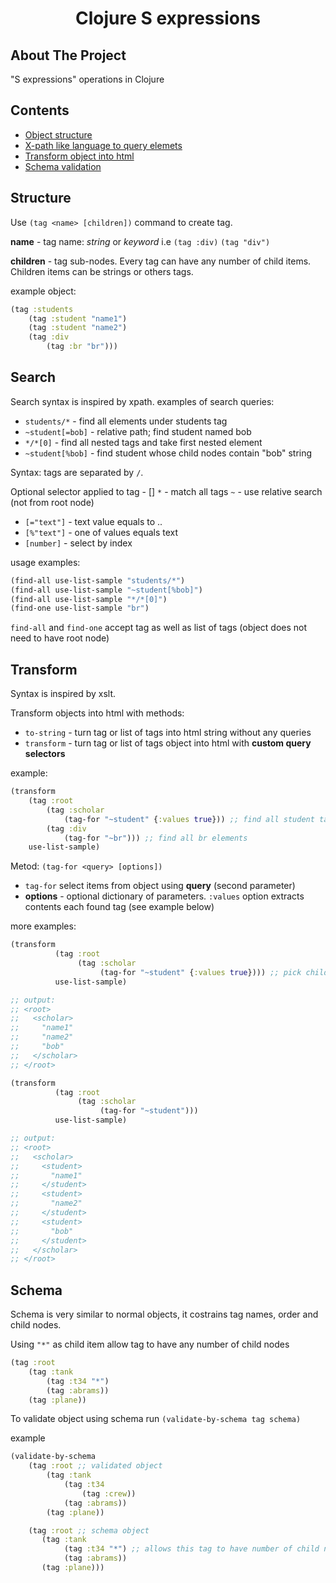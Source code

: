 <div align="center">
  <h1 align="center">
  Clojure S expressions
  </h1>
</div>

## About The Project
"S expressions" operations in Clojure

## Contents

- [Object structure](#structure)
- [X-path like language to query elemets](#search)
- [Transform object into html](#transform)
- [Schema validation](#schema)

## Structure

Use `(tag <name> [children])` command to create tag.

**name** - tag name: *string* or *keyword* i.e `(tag :div)` `(tag "div")`

**children** - tag sub-nodes. Every tag can have any number of child items. Children items can be strings or others tags.

example object:

``` clojure
(tag :students
    (tag :student "name1")
    (tag :student "name2") 
    (tag :div 
        (tag :br "br")))
```

## Search

Search syntax is inspired by xpath.
examples of search queries:

- `students/*` - find all elements under students tag
- `~student[=bob]` - relative path; find student named bob
- `*/*[0]` - find all nested tags and take first nested element
- `~student[%bob]` - find student whose child nodes contain "bob" string

Syntax: tags are separated by `/`. 

Optional selector applied to tag - []
`*` - match all tags
`~` - use relative search (not from root node)

- `[="text"]` - text value equals to ..
- `[%"text"]` - one of values equals text
- `[number]` - select by index

usage examples:

``` clojure
(find-all use-list-sample "students/*")
(find-all use-list-sample "~student[%bob]")
(find-all use-list-sample "*/*[0]")
(find-one use-list-sample "br")
```

`find-all` and `find-one` accept tag as well as list of tags (object does not need to have root node)

## Transform

Syntax is inspired by xslt.

Transform objects into html with methods:

- `to-string` - turn tag or list of tags into html string without any queries
- `transform` - turn tag or list of tags object into html with **custom query selectors**

example:

``` clojure
(transform 
    (tag :root
        (tag :scholar
            (tag-for "~student" {:values true})) ;; find all student tags and take child elemetns
        (tag :div
            (tag-for "~br"))) ;; find all br elements
    use-list-sample)
```

Metod: `(tag-for <query> [options])`

- `tag-for` select items from object using **query** (second parameter)
- **options** - optional dictionary of parameters. `:values` option extracts contents each found tag (see example below)

more examples:

``` clojure
(transform
          (tag :root
               (tag :scholar
                    (tag-for "~student" {:values true}))) ;; pick child values
          use-list-sample)

;; output:
;; <root>
;;   <scholar>
;;     "name1"
;;     "name2"
;;     "bob"
;;   </scholar>
;; </root>

(transform
          (tag :root
               (tag :scholar
                    (tag-for "~student")))
          use-list-sample)

;; output:
;; <root>
;;   <scholar>
;;     <student>
;;       "name1"
;;     </student>
;;     <student>
;;       "name2"
;;     </student>
;;     <student>
;;       "bob"
;;     </student>
;;   </scholar>
;; </root>
```

## Schema

Schema is very similar to normal objects, it costrains tag names, order and child nodes.

Using `"*"` as child item allow tag to have any number of child nodes

``` clojure
(tag :root
    (tag :tank
        (tag :t34 "*")
        (tag :abrams))
    (tag :plane))
```

To validate object using schema run
`(validate-by-schema tag schema)`

example

``` clojure
(validate-by-schema 
    (tag :root ;; validated object 
        (tag :tank
            (tag :t34 
                (tag :crew))
            (tag :abrams))
        (tag :plane))

    (tag :root ;; schema object
       (tag :tank
            (tag :t34 "*") ;; allows this tag to have number of child nodes
            (tag :abrams))
       (tag :plane)))
```
